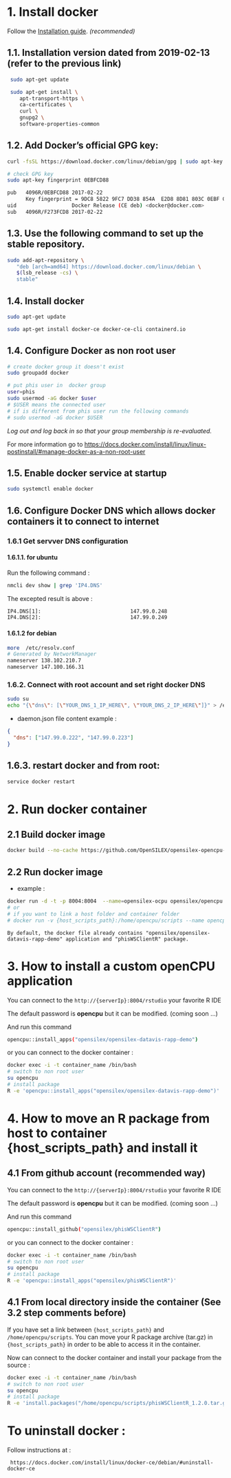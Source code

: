 # 1. Install docker 

Follow the [Installation guide](https://docs.docker.com/install/linux/docker-ce/debian/#install-docker-ce-1). *(recommended)*

## 1.1. Installation version dated from 2019-02-13 (refer to the previous link)
```bash
 sudo apt-get update

 sudo apt-get install \
    apt-transport-https \
    ca-certificates \
    curl \
    gnupg2 \
    software-properties-common
```

## 1.2. Add Docker’s official GPG key:
```bash
curl -fsSL https://download.docker.com/linux/debian/gpg | sudo apt-key add -

# check GPG key
sudo apt-key fingerprint 0EBFCD88

pub   4096R/0EBFCD88 2017-02-22
      Key fingerprint = 9DC8 5822 9FC7 DD38 854A  E2D8 8D81 803C 0EBF CD88
uid                  Docker Release (CE deb) <docker@docker.com>
sub   4096R/F273FCD8 2017-02-22
```

## 1.3. Use the following command to set up the stable repository.
```bash
sudo add-apt-repository \
   "deb [arch=amd64] https://download.docker.com/linux/debian \
   $(lsb_release -cs) \
   stable"

```

## 1.4. Install docker
```bash
sudo apt-get update

sudo apt-get install docker-ce docker-ce-cli containerd.io
```

## 1.4. Configure Docker as non root user 


```bash
# create docker group it doesn't exist
sudo groupadd docker
```
```bash
# put phis user in  docker group 
user=phis
sudo usermod -aG docker $user 
# $USER means the connected user
# if is different from phis user run the following commands
# sudo usermod -aG docker $USER
```

*Log out and log back in so that your group membership is re-evaluated.*

For more information go to https://docs.docker.com/install/linux/linux-postinstall/#manage-docker-as-a-non-root-user


## 1.5. Enable docker service at startup
```bash
sudo systemctl enable docker
```

## 1.6. Configure Docker DNS which allows docker containers it to connect to internet

### 1.6.1 Get servver DNS configuration
#### 1.6.1.1. for ubuntu

Run the following command :

```bash
nmcli dev show | grep 'IP4.DNS'
```

The excepted result is above :

```bash
IP4.DNS[1]:                             147.99.0.248
IP4.DNS[2]:                             147.99.0.249
```

#### 1.6.1.2 for debian

```bash
more  /etc/resolv.conf
# Generated by NetworkManager
nameserver 138.102.210.7
nameserver 147.100.166.31
```

### 1.6.2. Connect with root account and set right docker DNS

```bash
sudo su
echo "{\"dns\": [\"YOUR_DNS_1_IP_HERE\", \"YOUR_DNS_2_IP_HERE\"]}" > /etc/docker/daemon.json
```

- daemon.json file content example :

```json
{
  "dns": ["147.99.0.222", "147.99.0.223"]
}
```

## 1.6.3. restart docker and from root:

```bash
service docker restart
```

# 2. Run docker container

## 2.1 Build docker image
```bash
docker build --no-cache https://github.com/OpenSILEX/opensilex-opencpu-docker.git -t opensilex/opencpu
```

## 2.2 Run docker image
- example :
```bash
docker run -d -t -p 8004:8004  --name=opensilex-ocpu opensilex/opencpu:latest
# or
# if you want to link a host folder and container folder
# docker run -v {host_scripts_path}:/home/opencpu/scripts --name opencpu-server -t -p 8004:8004 opencpu/rstudio
```

``By default, the docker file already contains "opensilex/opensilex-datavis-rapp-demo" application and "phisWSClientR" package.``

# 3. How to install a custom openCPU application

You can connect to the ```http://{serverIp}:8004/rstudio``` your favorite R IDE

The default password is __opencpu__ but it can be modified. (coming soon ...)

And run this command

```bash
opencpu::install_apps("opensilex/opensilex-datavis-rapp-demo")
```
or you can connect to the docker container :
```bash
docker exec -i -t container_name /bin/bash
# switch to non root user
su opencpu
# install package
R -e 'opencpu::install_apps("opensilex/opensilex-datavis-rapp-demo")'
```


# 4. How to move an R package from host to container {host_scripts_path} and install it

## 4.1 From github account (recommended way)

You can connect to the ```http://{serverIp}:8004/rstudio``` your favorite R IDE

The default password is __opencpu__ but it can be modified. (coming soon ...)

And run this command

```bash
opencpu::install_github("opensilex/phisWSClientR")
```
or you can connect to the docker container :
```bash
docker exec -i -t container_name /bin/bash
# switch to non root user
su opencpu
# install package
R -e 'opencpu::install_apps("opensilex/phisWSClientR")'
```

## 4.1 From local directory inside the container (See 3.2 step comments before)
If you have set a link between ```{host_scripts_path}``` and ```/home/opencpu/scripts```.
You can move your R package archive (tar.gz) in ```{host_scripts_path}``` in order to be able to access
it in the container.

Now can connect to the docker container and install your package from the source :
```bash
docker exec -i -t container_name /bin/bash
# switch to non root user
su opencpu
# install package
R -e 'install.packages("/home/opencpu/scripts/phisWSClientR_1.2.0.tar.gz",repos=NULL,type ="source")'
```

# To uninstall docker : 
Follow instructions at :

``` https://docs.docker.com/install/linux/docker-ce/debian/#uninstall-docker-ce```
